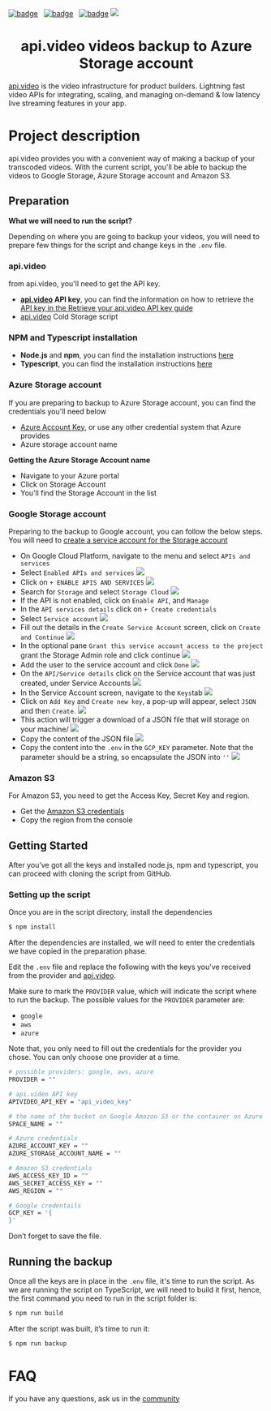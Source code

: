 [![badge](https://img.shields.io/twitter/follow/api_video?style=social)](https://twitter.com/intent/follow?screen_name=api_video)
&nbsp; [![badge](https://img.shields.io/github/stars/apivideo/api.video-android-live-stream?style=social)](https://github.com/apivideo/api.video-android-live-stream)
&nbsp; [![badge](https://img.shields.io/discourse/topics?server=https%3A%2F%2Fcommunity.api.video)](https://community.api.video)
![](https://github.com/apivideo/.github/blob/main/assets/apivideo_banner.png)
<h1 align="center">api.video videos backup to Azure Storage account</h1>

[api.video](https://api.video) is the video infrastructure for product builders. Lightning fast
video APIs for integrating, scaling, and managing on-demand & low latency live streaming features in
your app.

# Project description

api.video provides you with a convenient way of making a backup of your transcoded videos. With the current script, you'll be able to backup the videos to Google Storage, Azure Storage account and Amazon S3.

## Preparation

**What we will need to run the script?**

Depending on where you are going to backup your videos, you will need to prepare few things for the script and change keys in the `.env` file.

### api.video

from api.video, you'll need to get the API key.

- **[api.video](http://api.video) API key**, you can find the information on how to retrieve the [API key in the Retrieve your api.video API key guide](https://docs.api.video/reference/authentication-guide#retrieve-your-apivideo-api-key)
- [api.video](http://api.video) Cold Storage script


### NPM and Typescript installation

* **Node.js** and **npm**, you can find the installation instructions [here](https://docs.npmjs.com/downloading-and-installing-node-js-and-npm)
* **Typescript**, you can find the installation instructions [here](https://www.npmjs.com/package/typescript)

### Azure Storage account

If you are preparing to backup to Azure Storage account, you can find the credentials you'll need below

- [Azure Account Key](https://learn.microsoft.com/en-us/azure/storage/common/storage-account-keys-manage?tabs=azure-portal), or use any other credential system that Azure provides
- Azure storage account name

**Getting the Azure Storage Account name**

- Navigate to your Azure portal
- Click on Storage Account  
- You’ll find the Storage Account in the list
  

### Google Storage account

Preparing to the backup to Google account, you can follow the below steps. You will need to [create a service account for the Storage account](https://support.google.com/a/answer/7378726?sjid=1556077145065480779-EU)

- On Google Cloud Platform, navigate to the menu and select `APIs and services`
- Select `Enabled APIs and services`
![](./readme_images/gcp-1-api-services.png)
- Click on `+ ENABLE APIS AND SERVICES`
![](./readme_images/gcp-2-enable-api.png)
- Search for `Storage` and select `Storage Cloud`
![](./readme_images/gcp-3-cloud-storage.png)
- If the API is not enabled, click on `Enable API`, and `Manage`
- In the `API services details` click on `+ Create credentials`
- Select `Service account`
![](./readme_images/gcp-4-create-service-account.png)
- Fill out the details in the `Create Service Account` screen, click on `Create and Continue`
![](./readme_images/gcp-5-add-service-account.png)
- In the optional pane `Grant this service account access to the project` grant the Storage Admin role and click continue
![](./readme_images/gcp-6-add-roles.png)
- Add the user to the service account and click `Done`
![](./readme_images/gcp-7-grant-user-access.png)
- On the `API/Service details` click on the Service account that was just created, under Service Accounts
![](./readme_images/gcp-8-navigate-to-service-account.png)
- In the Service Account screen, navigate to the `Keys`tab
![](./readme_images/gcp-9-navigate-to-keys-add-key.png)
- Click on `Add Key` and `Create new key`, a pop-up will appear, select `JSON` and then `Create`.
![](./readme_images/gcp-10-export-json.png)
- This action will trigger a download of a JSON file that will storage on your machine/
![](./readme_images/gcp-11-json-confirmation.png)
- Copy the content of the JSON file
![](./readme_images/gcp-12-open-json.png)
- Copy the content into the `.env` in the `GCP_KEY` parameter. Note that the parameter should be a string, so encapsulate the JSON into `''`
![](./readme_images/gcp-14-env-file.png)

### Amazon S3

For Amazon S3, you need to get the Access Key, Secret Key and region.

- Get the [Amazon S3 credentials](https://docs.aws.amazon.com/sdk-for-javascript/v2/developer-guide/getting-started-nodejs.html#getting-started-nodejs-credentials)
- Copy the region from the console

## Getting Started

After you’ve got all the keys and installed node.js, npm and typescript, you can proceed with cloning the script from GitHub.

### Setting up the script

Once you are in the script directory, install the dependencies

```bash
$ npm install
```

After the dependencies are installed, we will need to enter the credentials we have copied in the preparation phase.

Edit the `.env` file and replace the following with the keys you've received from the provider and [api.video](http://api.video/). 

Make sure to mark the `PROVIDER` value, which will indicate the script where to run the backup. The possible values for the `PROVIDER` parameter are:

- `google`
- `aws`
- `azure`

Note that, you only need to fill out the credentials for the provider you chose. You can only choose one provider at a time.

```bash
# possible providers: google, aws, azure
PROVIDER = ""

# api.video API key
APIVIDEO_API_KEY = "api_video_key"

# the name of the bucket on Google Amazon S3 or the container on Azure Storage
SPACE_NAME = ""

# Azure credentials
AZURE_ACCOUNT_KEY = ""
AZURE_STORAGE_ACCOUNT_NAME = ""

# Amazon S3 credentials
AWS_ACCESS_KEY_ID = ""
AWS_SECRET_ACCESS_KEY = ""
AWS_REGION = ""

# Google credentails
GCP_KEY = '{
}'
```

Don’t forget to save the file. 

## Running the backup

Once all the keys are in place in the `.env` file, it's time to run the script. As we are running the script on TypeScript, we will need to build it first, hence, the first command you need to run in the script folder is:

```bash
$ npm run build
```

After the script was built, it’s time to run it:

```bash
$ npm run backup 
```

# FAQ

If you have any questions, ask us in the [community](https://community.api.video)
